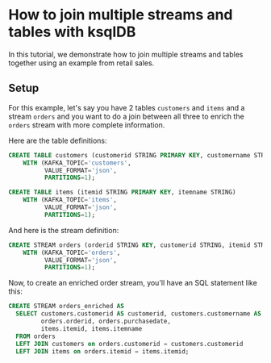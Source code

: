 <!-- title: How to join multiple streams and tables with ksqlDB -->
<!-- description: In this tutorial, learn how to join multiple streams and tables with ksqlDB, with step-by-step instructions and supporting code. -->

# How to join multiple streams and tables with ksqlDB

In this tutorial, we demonstrate how to join multiple streams and tables together using an example from retail sales.

## Setup

For this example, let's say you have 2 tables `customers` and `items` and a stream `orders` and you want to do a join between all three to enrich the `orders` stream with more complete information.

Here are the table definitions:
   
```sql
CREATE TABLE customers (customerid STRING PRIMARY KEY, customername STRING)
    WITH (KAFKA_TOPIC='customers',
          VALUE_FORMAT='json',
          PARTITIONS=1);
```

```sql
CREATE TABLE items (itemid STRING PRIMARY KEY, itemname STRING)
    WITH (KAFKA_TOPIC='items',
          VALUE_FORMAT='json',
          PARTITIONS=1);
```

And here is the stream definition:
```sql
CREATE STREAM orders (orderid STRING KEY, customerid STRING, itemid STRING, purchasedate STRING)
    WITH (KAFKA_TOPIC='orders',
          VALUE_FORMAT='json',
          PARTITIONS=1);
```

Now, to create an enriched order stream, you'll have an SQL statement like this:
```sql
CREATE STREAM orders_enriched AS
  SELECT customers.customerid AS customerid, customers.customername AS customername,
         orders.orderid, orders.purchasedate,
         items.itemid, items.itemname
  FROM orders
  LEFT JOIN customers on orders.customerid = customers.customerid
  LEFT JOIN items on orders.itemid = items.itemid;
```
